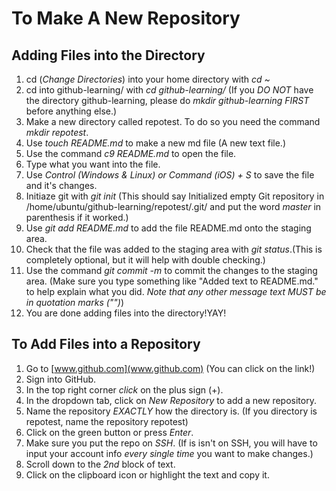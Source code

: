 # To Make A New Repository
## Adding Files into the Directory
1) cd (*Change Directories*) into your home directory with _cd ~_
2) cd into github-learning/ with _cd github-learning/_ (If you *DO NOT* have the directory github-learning, please do _mkdir github-learning_ *FIRST* before anything else.)
3) Make a new directory called repotest. To do so you need the command _mkdir repotest_.
4) Use _touch README.md_ to make a new md file (A new text file.)
5) Use the command _c9 README.md_ to open the file.
6) Type what you want into the file.
7) Use _Control (Windows & Linux) or Command (iOS) + S_ to save the file and it's changes.
8) Initiaze git with _git init_ (This should say Initialized empty Git repository in /home/ubuntu/github-learning/repotest/.git/ and put the word *master* in parenthesis if it worked.)
9) Use _git add README.md_ to add the file README.md onto the staging area.
10) Check that the file was added to the staging area with _git status_.(This is completely optional, but it will help with double checking.)
11) Use the command _git commit -m_ to commit the changes to the staging area. (Make sure you type something like "Added text to README.md." to help explain what you did. *Note that any other message text MUST be in quotation marks ("")*)
12) You are done adding files into the directory!YAY!

## To Add Files into a Repository
1) Go to [www.github.com](www.github.com) (You can click on the link!)
2) Sign into GitHub.
3) In the top right corner *click* on the plus sign (+).
4) In the dropdown tab, click on *New Repository* to add a new repository.
5) Name the repository *EXACTLY* how the directory is. (If you directory is repotest, name the repository repotest)
6) Click on the green button or press _Enter_.
7) Make sure you put the repo on _SSH_. (If is isn't on SSH, you will have to input your account info *every single time* you want to make changes.)
8) Scroll down to the *2nd* block of text.
9) Click on the clipboard icon or highlight the text and copy it.